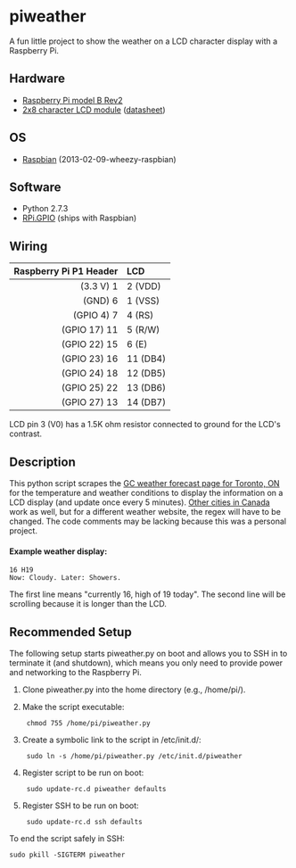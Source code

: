 piweather
====================

A fun little project to show the weather on a LCD character display with a Raspberry Pi.

## Hardware
- [Raspberry Pi model B Rev2](http://www.raspberrypi.org)
- [2x8 character LCD module](http://www.newhavendisplay.com/nhd0208azrnybw33v-p-5156.html) ([datasheet](http://www.newhavendisplay.com/specs/NHD-0208AZ-RN-YBW-33V.pdf))

## OS
- [Raspbian](http://www.raspbian.org/) (2013-02-09-wheezy-raspbian)

## Software
- Python 2.7.3
 - [RPi.GPIO](https://pypi.python.org/pypi/RPi.GPIO) (ships with Raspbian)

## Wiring
| Raspberry Pi P1 Header | LCD |
| ---: | :--- |
| (3.3 V) 1 | 2 (VDD) |
| (GND) 6 | 1 (VSS) |
| (GPIO 4) 7 | 4 (RS) |
| (GPIO 17) 11 | 5 (R/W) |
| (GPIO 22) 15 | 6 (E) |
| (GPIO 23) 16 | 11 (DB4) |
| (GPIO 24) 18 | 12 (DB5) |
| (GPIO 25) 22 | 13 (DB6) |
| (GPIO 27) 13 | 14 (DB7) |

LCD pin 3 (V0) has a 1.5K ohm resistor connected to ground for the LCD's contrast.

## Description
This python script scrapes the [GC weather forecast page for Toronto, ON](http://weather.gc.ca/city/pages/on-143_metric_e.html) for the temperature and weather conditions to display the information on a LCD display (and update once every 5 minutes). [Other cities in Canada](http://weather.gc.ca/canada_e.html) work as well, but for a different weather website, the regex will have to be changed. The code comments may be lacking because this was a personal project.

#### Example weather display:
```
16 H19
Now: Cloudy. Later: Showers.
```
The first line means "currently 16, high of 19 today". The second line will be scrolling because it is longer than the LCD.

## Recommended Setup
The following setup starts piweather.py on boot and allows you to SSH in to terminate it (and shutdown), which means you only need to provide power and networking to the Raspberry Pi.

1. Clone piweather.py into the home directory (e.g., /home/pi/).
2. Make the script executable:

        chmod 755 /home/pi/piweather.py

3. Create a symbolic link to the script in /etc/init.d/:

        sudo ln -s /home/pi/piweather.py /etc/init.d/piweather

4. Register script to be run on boot:

        sudo update-rc.d piweather defaults

5. Register SSH to be run on boot:

        sudo update-rc.d ssh defaults

To end the script safely in SSH:

    sudo pkill -SIGTERM piweather
